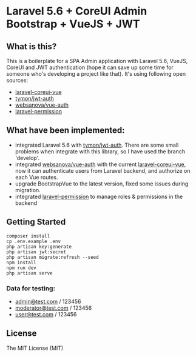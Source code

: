 # Laravel 5.6 + CoreUI Admin Bootstrap + VueJS + JWT


## What is this?

This is a boilerplate for a SPA Admin application with Laravel 5.6, VueJS, CoreUI and JWT authentication (hope it can save up some time for someone who's developing a project like that).
It's using following open sources:
- [laravel-coreui-vue](https://github.com/Braunson/laravel-coreui-vue)
- [tymon/jwt-auth](https://github.com/tymondesigns/jwt-auth)
- [websanova/vue-auth](https://github.com/websanova/vue-auth)
- [laravel-permission](https://github.com/spatie/laravel-permission)


## What have been implemented:

- integrated Laravel 5.6 with [tymon/jwt-auth](https://github.com/tymondesigns/jwt-auth). There are some small problems when integrate with this library, so I have used the branch 'develop'.
- integrated [websanova/vue-auth](https://github.com/websanova/vue-auth) with the current [laravel-coreui-vue](https://github.com/Braunson/laravel-coreui-vue), now it can authenticate users from Laravel backend, and authorize on each Vue routes.
- upgrade BootstrapVue to the latest version, fixed some issues during migration.
- integrated [laravel-permission](https://github.com/spatie/laravel-permission) to manage roles & permissions in the backend 


## Getting Started

```
composer install
cp .env.example .env
php artisan key:generate
php artisan jwt:secret
php artisan migrate:refresh --seed
npm install
npm run dev
php artisan serve

```
### Data for testing:

- admin@test.com / 123456
- moderator@test.com / 123456
- user@test.com / 123456


## License

The MIT License (MIT)
